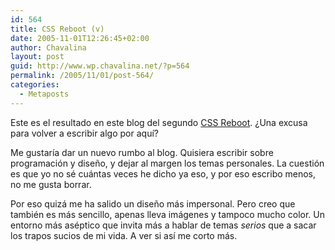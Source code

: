 ```yaml
---
id: 564
title: CSS Reboot (v)
date: 2005-11-01T12:26:45+02:00
author: Chavalina
layout: post
guid: http://www.wp.chavalina.net/?p=564
permalink: /2005/11/01/post-564/
categories:
  - Metaposts
---
```

Este es el resultado en este blog del segundo <a href="http://www.cssreboot.com" target="_blank">CSS Reboot</a>. ¿Una excusa para volver a escribir algo por aquí?

Me gustaría dar un nuevo rumbo al blog. Quisiera escribir sobre programación y dise&ntilde;o, y dejar al margen los temas personales. La cuestión es que yo no sé cuántas veces he dicho ya eso, y por eso escribo menos, no me gusta borrar.

Por eso quizá me ha salido un dise&ntilde;o más impersonal. Pero creo que también es más sencillo, apenas lleva imágenes y tampoco mucho color. Un entorno más aséptico que invita más a hablar de temas _serios_ que a sacar los trapos sucios de mi vida. A ver si así me corto más.